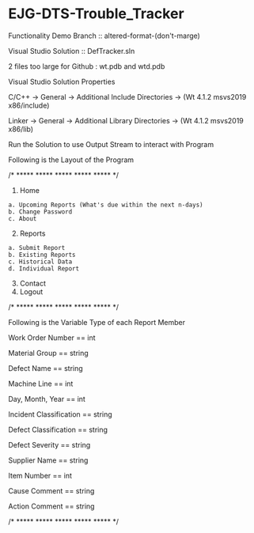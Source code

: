 # EJG-DTS-Trouble_Tracker

Functionality Demo Branch :: altered-format-(don't-marge)

Visual Studio Solution :: DefTracker.sln

2 files too large for Github : wt.pdb and wtd.pdb 

Visual Studio Solution Properties

C/C++ -> General -> Additional Include Directories -> (Wt 4.1.2 msvs2019 x86/include)

Linker -> General -> Additional Library Directories -> (Wt 4.1.2 msvs2019 x86/lib)

Run the Solution to use Output Stream to interact with Program

Following is the Layout of the Program

/* ***** ***** ***** ***** ***** */
  1. Home
	
	a. Upcoming Reports (What's due within the next n-days)
	b. Change Password
	c. About
  2. Reports
	
	a. Submit Report
	b. Existing Reports
	c. Historical Data
	d. Individual Report
  3. Contact
  4. Logout
  
/* ***** ***** ***** ***** ***** */   
 
Following is the Variable Type of each Report Member

  Work Order Number == int
  
  Material Group == string
  
  Defect Name == string 
  
  Machine Line == int
  
  Day, Month, Year == int
  
  Incident Classification == string 
  
  Defect Classification == string
  
  Defect Severity == string
  
  Supplier Name == string
  
  Item Number == int
  
  Cause Comment == string
  
  Action Comment == string
  
  
/* ***** ***** ***** ***** ***** */  
